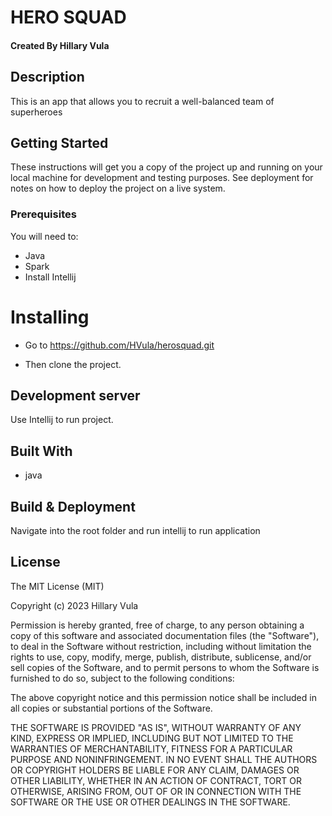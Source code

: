 #   HERO SQUAD

#### Created By **Hillary Vula**

## Description

This is an app that allows you to recruit a well-balanced team of superheroes

## Getting Started
These instructions will get you a copy of the project up and running on your local machine for development and testing purposes. See deployment for notes on how to deploy the project on a live system.

### Prerequisites

You will need to:

* Java
* Spark
* Install Intellij 

# Installing

* Go to https://github.com/HVula/herosquad.git

* Then clone the project.

## Development server

Use Intellij to run project.

## Built With

* java

## Build & Deployment

Navigate into the root folder and run intellij to run application

## License

The MIT License (MIT)

Copyright (c) 2023 Hillary Vula

Permission is hereby granted, free of charge, to any person obtaining a copy of this software and associated documentation files (the "Software"), to deal in the Software without restriction, including without limitation the rights to use, copy, modify, merge, publish, distribute, sublicense, and/or sell copies of the Software, and to permit persons to whom the Software is furnished to do so, subject to the following conditions:

The above copyright notice and this permission notice shall be included in all copies or substantial portions of the Software.

THE SOFTWARE IS PROVIDED "AS IS", WITHOUT WARRANTY OF ANY KIND, EXPRESS OR IMPLIED, INCLUDING BUT NOT LIMITED TO THE WARRANTIES OF MERCHANTABILITY, FITNESS FOR A PARTICULAR PURPOSE AND NONINFRINGEMENT. IN NO EVENT SHALL THE AUTHORS OR COPYRIGHT HOLDERS BE LIABLE FOR ANY CLAIM, DAMAGES OR OTHER LIABILITY, WHETHER IN AN ACTION OF CONTRACT, TORT OR OTHERWISE, ARISING FROM, OUT OF OR IN CONNECTION WITH THE SOFTWARE OR THE USE OR OTHER DEALINGS IN THE SOFTWARE.